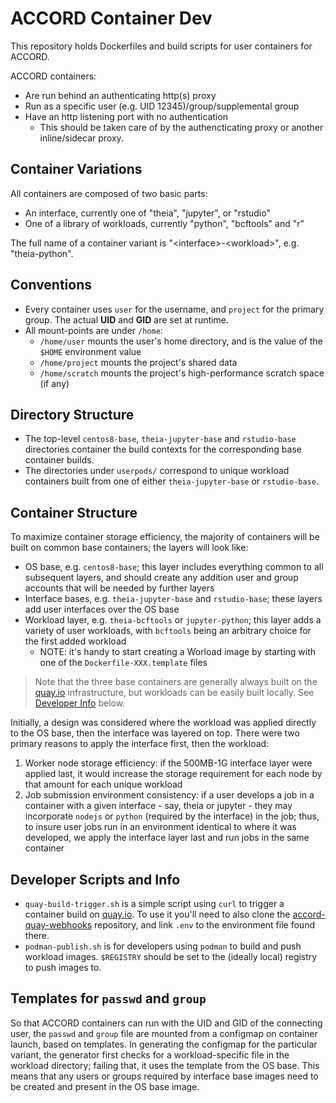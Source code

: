 # ACCORD Container Dev

This repository holds Dockerfiles and build scripts for user containers for ACCORD.

ACCORD containers:
* Are run behind an authenticating http(s) proxy
* Run as a specific user (e.g. UID 12345)/group/supplemental group
* Have an http listening port with no authentication
  * This should be taken care of by the authencticating proxy or another inline/sidecar proxy.

## Container Variations

All containers are composed of two basic parts:
* An interface, currently one of "theia", "jupyter", or "rstudio"
* One of a library of workloads, currently "python", "bcftools" and "r"

The full name of a container variant is "\<interface\>-\<workload\>", e.g. "theia-python".

## Conventions

* Every container uses `user` for the username, and `project` for the primary group. The actual **UID** and **GID** are set at runtime.
* All mount-points are under `/home`:
  * `/home/user` mounts the user's home directory, and is the value of the `$HOME` environment value
  * `/home/project` mounts the project's shared data
  * `/home/scratch` mounts the project's high-performance scratch space (if any)

## Directory Structure

* The top-level `centos8-base`, `theia-jupyter-base` and `rstudio-base` directories container the build contexts for the corresponding base container builds.
* The directories under `userpods/` correspond to unique workload containers built from one of either `theia-jupyter-base` or `rstudio-base`.

## Container Structure

To maximize container storage efficiency, the majority of containers will be built on common base containers; the layers will look like:

* OS base, e.g. `centos8-base`; this layer includes everything common to all subsequent layers, and should create any addition user and group accounts that will be needed by further layers
* Interface bases, e.g. `theia-jupyter-base` and `rstudio-base`; these layers add user interfaces over the OS base
* Workload layer, e.g. `theia-bcftools` or `jupyter-python`; this layer adds a variety of user workloads, with `bcftools` being an arbitrary choice for the first added workload
  * NOTE: it's handy to start creating a Worload image by starting with one of the `Dockerfile-XXX.template` files

> Note that the three base containers are generally always built on the [quay.io](https://quay.io/accord) infrastructure, but workloads can be easily built locally. See [Developer Info](#developer-scripts-and-info) below.

Initially, a design was considered where the workload was applied directly to the OS base, then the interface was layered on top. There were two primary reasons to apply the interface first, then the workload:
1. Worker node storage efficiency: if the 500MB-1G interface layer were applied last, it would increase the storage requirement for each node by that amount for each unique workload
2. Job submission environment consistency: if a user develops a job in a container with a given interface - say, theia or jupyter - they may incorporate `nodejs` or `python` (required by the interface) in the job; thus, to insure user jobs run in an environment identical to where it was developed, we apply the interface layer last and run jobs in the same container

## Developer Scripts and Info

* `quay-build-trigger.sh` is a simple script using `curl` to trigger a container build on [quay.io](https://quay.io/accord). To use it you'll need to also clone the [accord-quay-webhooks](https://github.com/uvarc/accord-quay-webhooks) repository, and link `.env` to the environment file found there.
* `podman-publish.sh` is for developers using `podman` to build and push workload images. `$REGISTRY` should be set to the (ideally local) registry to push images to.

## Templates for `passwd` and `group`

So that ACCORD containers can run with the UID and GID of the connecting user, the `passwd` and `group` file are mounted from a configmap on container launch, based on templates. In generating the configmap for the particular variant, the generator first checks for a workload-specific file in the workload directory; failing that, it uses the template from the OS base. This means that any users or groups required by interface base images need to be created and present in the OS base image.
